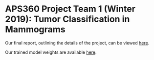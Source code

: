 # APS360 Project Team 1 (Winter 2019): Tumor Classification in Mammograms

Our final report, outlining the details of the project, can be viewed [here](https://docs.google.com/document/d/1QmWpsv7lmeYFcXUk-IvBumh6OVGO-Gy-4WufvhMICb8/edit?usp=sharing).

Our trained model weights are available [here](https://www.mediafire.com/folder/ckxyl8d8y3dd8/).
